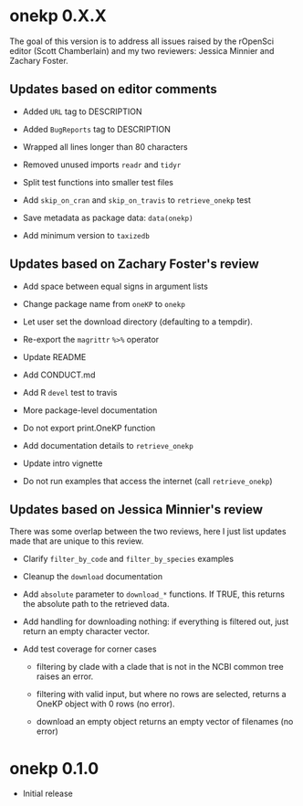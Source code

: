# onekp 0.X.X

 The goal of this version is to address all issues raised by the rOpenSci
 editor (Scott Chamberlain) and my two reviewers: Jessica Minnier and Zachary
 Foster.

## Updates based on editor comments

 * Added `URL` tag to DESCRIPTION

 * Added `BugReports` tag to DESCRIPTION

 * Wrapped all lines longer than 80 characters

 * Removed unused imports `readr` and `tidyr`

 * Split test functions into smaller test files

 * Add `skip_on_cran` and `skip_on_travis` to `retrieve_onekp` test

 * Save metadata as package data: `data(onekp)` 

 * Add minimum version to `taxizedb`

## Updates based on Zachary Foster's review

 * Add space between equal signs in argument lists

 * Change package name from `oneKP` to `onekp`

 * Let user set the download directory (defaulting to a tempdir).

 * Re-export the `magrittr` `%>%` operator

 * Update README

 * Add CONDUCT.md

 * Add R `devel` test to travis

 * More package-level documentation

 * Do not export print.OneKP function

 * Add documentation details to `retrieve_onekp`

 * Update intro vignette

 * Do not run examples that access the internet (call `retrieve_onekp`)

## Updates based on Jessica Minnier's review  

 There was some overlap between the two reviews, here I just list updates made that are unique to this review.

 * Clarify `filter_by_code` and `filter_by_species` examples

 * Cleanup the `download` documentation

 * Add `absolute` parameter to `download_*` functions. If TRUE, this returns
   the absolute path to the retrieved data.

 * Add handling for downloading nothing: if everything is filtered out, just
   return an empty character vector.

 * Add test coverage for corner cases

   - filtering by clade with a clade that is not in the NCBI common tree raises
     an error.

   - filtering with valid input, but where no rows are selected, returns
     a OneKP object with 0 rows (no error).

   - download an empty object returns an empty vector of filenames (no error)

# onekp 0.1.0

 * Initial release
